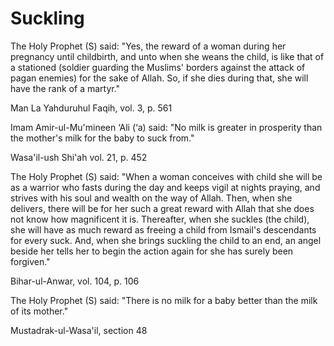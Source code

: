 Suckling
========

The Holy Prophet (S) said: "Yes, the reward of a woman during her
pregnancy until childbirth, and unto when she weans the child, is like
that of a stationed (soldier guarding the Muslims' borders against the
attack of pagan enemies) for the sake of Allah. So, if she dies during
that, she will have the rank of a martyr."

Man La Yahduruhul Faqih, vol. 3, p. 561

Imam Amir-ul-Mu'mineen ‘Ali (‘a) said: "No milk is greater in prosperity
than the mother's milk for the baby to suck from."

Wasa'il-ush Shi'ah vol. 21, p. 452

The Holy Prophet (S) said: "When a woman conceives with child she will
be as a warrior who fasts during the day and keeps vigil at nights
praying, and strives with his soul and wealth on the way of Allah. Then,
when she delivers, there will be for her such a great reward with Allah
that she does not know how magnificent it is. Thereafter, when she
suckles (the child), she will have as much reward as freeing a child
from Ismail's descendants for every suck. And, when she brings suckling
the child to an end, an angel beside her tells her to begin the action
again for she has surely been forgiven."

Bihar-ul-Anwar, vol. 104, p. 106

The Holy Prophet (S) said: "There is no milk for a baby better than the
milk of its mother."

Mustadrak-ul-Wasa'il, section 48


